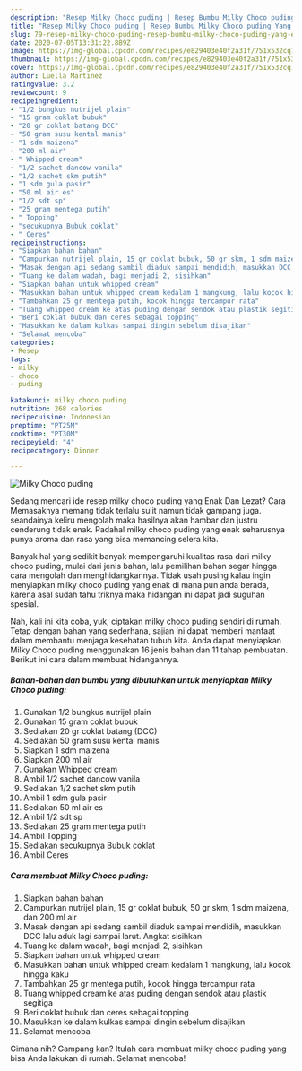 ```yaml
---
description: "Resep Milky Choco puding | Resep Bumbu Milky Choco puding Yang Enak dan Simpel"
title: "Resep Milky Choco puding | Resep Bumbu Milky Choco puding Yang Enak dan Simpel"
slug: 79-resep-milky-choco-puding-resep-bumbu-milky-choco-puding-yang-enak-dan-simpel
date: 2020-07-05T13:31:22.889Z
image: https://img-global.cpcdn.com/recipes/e829403e40f2a31f/751x532cq70/milky-choco-puding-foto-resep-utama.jpg
thumbnail: https://img-global.cpcdn.com/recipes/e829403e40f2a31f/751x532cq70/milky-choco-puding-foto-resep-utama.jpg
cover: https://img-global.cpcdn.com/recipes/e829403e40f2a31f/751x532cq70/milky-choco-puding-foto-resep-utama.jpg
author: Luella Martinez
ratingvalue: 3.2
reviewcount: 9
recipeingredient:
- "1/2 bungkus nutrijel plain"
- "15 gram coklat bubuk"
- "20 gr coklat batang DCC"
- "50 gram susu kental manis"
- "1 sdm maizena"
- "200 ml air"
- " Whipped cream"
- "1/2 sachet dancow vanila"
- "1/2 sachet skm putih"
- "1 sdm gula pasir"
- "50 ml air es"
- "1/2 sdt sp"
- "25 gram mentega putih"
- " Topping"
- "secukupnya Bubuk coklat"
- " Ceres"
recipeinstructions:
- "Siapkan bahan bahan"
- "Campurkan nutrijel plain, 15 gr coklat bubuk, 50 gr skm, 1 sdm maizena, dan 200 ml air"
- "Masak dengan api sedang sambil diaduk sampai mendidih, masukkan DCC lalu aduk lagi sampai larut. Angkat sisihkan"
- "Tuang ke dalam wadah, bagi menjadi 2, sisihkan"
- "Siapkan bahan untuk whipped cream"
- "Masukkan bahan untuk whipped cream kedalam 1 mangkung, lalu kocok hingga kaku"
- "Tambahkan 25 gr mentega putih, kocok hingga tercampur rata"
- "Tuang whipped cream ke atas puding dengan sendok atau plastik segitiga"
- "Beri coklat bubuk dan ceres sebagai topping"
- "Masukkan ke dalam kulkas sampai dingin sebelum disajikan"
- "Selamat mencoba"
categories:
- Resep
tags:
- milky
- choco
- puding

katakunci: milky choco puding 
nutrition: 268 calories
recipecuisine: Indonesian
preptime: "PT25M"
cooktime: "PT30M"
recipeyield: "4"
recipecategory: Dinner

---
```



![Milky Choco puding](https://img-global.cpcdn.com/recipes/e829403e40f2a31f/751x532cq70/milky-choco-puding-foto-resep-utama.jpg)

Sedang mencari ide resep milky choco puding yang Enak Dan Lezat? Cara Memasaknya memang tidak terlalu sulit namun tidak gampang juga. seandainya keliru mengolah maka hasilnya akan hambar dan justru cenderung tidak enak. Padahal milky choco puding yang enak seharusnya punya aroma dan rasa yang bisa memancing selera kita.



Banyak hal yang sedikit banyak mempengaruhi kualitas rasa dari milky choco puding, mulai dari jenis bahan, lalu pemilihan bahan segar hingga cara mengolah dan menghidangkannya. Tidak usah pusing kalau ingin menyiapkan milky choco puding yang enak di mana pun anda berada, karena asal sudah tahu triknya maka hidangan ini dapat jadi suguhan spesial.


Nah, kali ini kita coba, yuk, ciptakan milky choco puding sendiri di rumah. Tetap dengan bahan yang sederhana, sajian ini dapat memberi manfaat dalam membantu menjaga kesehatan tubuh kita. Anda dapat menyiapkan Milky Choco puding menggunakan 16 jenis bahan dan 11 tahap pembuatan. Berikut ini cara dalam membuat hidangannya.

<!--inarticleads1-->

##### Bahan-bahan dan bumbu yang dibutuhkan untuk menyiapkan Milky Choco puding:

1. Gunakan 1/2 bungkus nutrijel plain
1. Gunakan 15 gram coklat bubuk
1. Sediakan 20 gr coklat batang (DCC)
1. Sediakan 50 gram susu kental manis
1. Siapkan 1 sdm maizena
1. Siapkan 200 ml air
1. Gunakan  Whipped cream
1. Ambil 1/2 sachet dancow vanila
1. Sediakan 1/2 sachet skm putih
1. Ambil 1 sdm gula pasir
1. Sediakan 50 ml air es
1. Ambil 1/2 sdt sp
1. Sediakan 25 gram mentega putih
1. Ambil  Topping
1. Sediakan secukupnya Bubuk coklat
1. Ambil  Ceres




<!--inarticleads2-->

##### Cara membuat Milky Choco puding:

1. Siapkan bahan bahan
1. Campurkan nutrijel plain, 15 gr coklat bubuk, 50 gr skm, 1 sdm maizena, dan 200 ml air
1. Masak dengan api sedang sambil diaduk sampai mendidih, masukkan DCC lalu aduk lagi sampai larut. Angkat sisihkan
1. Tuang ke dalam wadah, bagi menjadi 2, sisihkan
1. Siapkan bahan untuk whipped cream
1. Masukkan bahan untuk whipped cream kedalam 1 mangkung, lalu kocok hingga kaku
1. Tambahkan 25 gr mentega putih, kocok hingga tercampur rata
1. Tuang whipped cream ke atas puding dengan sendok atau plastik segitiga
1. Beri coklat bubuk dan ceres sebagai topping
1. Masukkan ke dalam kulkas sampai dingin sebelum disajikan
1. Selamat mencoba




Gimana nih? Gampang kan? Itulah cara membuat milky choco puding yang bisa Anda lakukan di rumah. Selamat mencoba!
